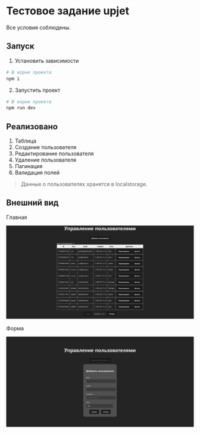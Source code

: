 # Тестовое задание upjet

Все условия соблюдены.

## Запуск

1. Установить зависимости

```bash
# В корне проекта
npm i
```

2. Запустить проект

```bash
# В корне проекта
npm run dev
```

## Реализовано

1. Таблица
2. Создание пользователя
3. Редактирование пользователя
4. Удаление пользователя
5. Пагинация
6. Валидация полей

> Данные о пользователях хранятся в localstorage.

## Внешний вид

Главная

![Главная](public/forgit.png)

Форма

![Форма](public/forgit-form.png)
